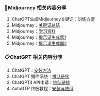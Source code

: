 ###  🌲Midjourney 相关内容分享
1. ChatGPT生成Midjourney关键词：[训练方案](https://pengdirect.notion.site/ChatGPT-Midjourney-56b94fb2a05441e286ac195e5714ba64)
2. Midjourney：[关键词总结](https://docs.google.com/spreadsheets/d/1GuAeSFtICsjQEwsRP2f--IayDxW9Dl0SCLOVov56FMc/edit?userstoinvite=smilevenuswww%40gmail.com#gid=1862105056)
3. Midjourney：[学习资料](https://pan.baidu.com/s/1rv1Nr6N2SFVR0PBoDcNb9g?pwd=cq8b)
4. Midjourney：[提示词生成器1](https://www.kandouyin.com/)
5. Midjourney：[提示词生成器2](https://www.mbprompt.com/)

###  📋ChatGPT 相关内容分享
1. ChatGPT：[安装方法](https://www.v2ex.com/t/900126)
2. ChatGPT 插件系统：[排队链接](https://openai.com/waitlist/plugins)
3. ChatGPT4 API申请：[排队链接](https://openai.com/waitlist/gpt-4-api)
4. AutoGTP 终极教程：[安装与使用](https://pengdirect.notion.site/AutoGTP-cbb9d8c7775343a091d5918bdbd79630)

